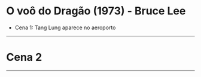 # O voô do Dragão (1973) - Bruce Lee

- Cena 1: Tang Lung aparece no aeroporto



------

 # Cena 2

 ----
 